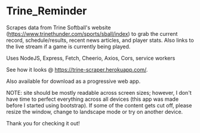 # Trine_Reminder

Scrapes data from Trine Softball's website (https://www.trinethunder.com/sports/sball/index) to grab the current record, schedule/results, recent news articles, and player stats. Also links to the live stream if a game is currently being played.

Uses NodeJS, Express, Fetch, Cheerio, Axios, Cors, service workers

See how it looks @ https://trine-scraper.herokuapp.com/.

Also available for download as a progressive web app.


NOTE: site should be mostly readable across screen sizes; however, I don't have time to perfect everything across all devices (this app was made before I started using bootstrap). If some of the content gets cut off, please resize the window, change to landscape mode or try on another device.

Thank you for checking it out!
